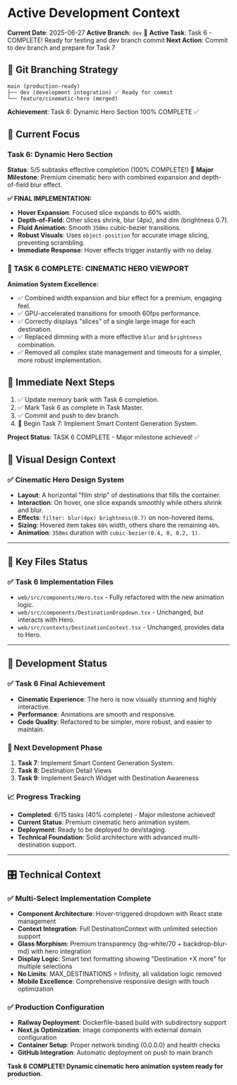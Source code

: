 # Active Development Context

**Current Date**: 2025-06-27
**Active Branch**: `dev` 🌿
**Active Task**: Task 6 - COMPLETE! Ready for testing and dev branch commit
**Next Action**: Commit to dev branch and prepare for Task 7

## 🌿 **Git Branching Strategy**

```
main (production-ready)
├── dev (development integration) ✅ Ready for commit
└── feature/cinematic-hero (merged)
```

**Achievement**: Task 6: Dynamic Hero Section 100% COMPLETE ✅

## 🎯 Current Focus

### **Task 6: Dynamic Hero Section**
**Status**: 5/5 subtasks effective completion (100% COMPLETE!) 🎉
**Major Milestone**: Premium cinematic hero with combined expansion and depth-of-field blur effect.

**✅ FINAL IMPLEMENTATION:**
- **Hover Expansion**: Focused slice expands to 60% width.
- **Depth-of-Field**: Other slices shrink, blur (4px), and dim (brightness 0.7).
- **Fluid Animation**: Smooth `350ms` cubic-bezier transitions.
- **Robust Visuals**: Uses `object-position` for accurate image slicing, preventing scrambling.
- **Immediate Response**: Hover effects trigger instantly with no delay.

### **🎉 TASK 6 COMPLETE: CINEMATIC HERO VIEWPORT**

**Animation System Excellence:**
- ✅ Combined width expansion and blur effect for a premium, engaging feel.
- ✅ GPU-accelerated transitions for smooth 60fps performance.
- ✅ Correctly displays "slices" of a single large image for each destination.
- ✅ Replaced dimming with a more effective `blur` and `brightness` combination.
- ✅ Removed all complex state management and timeouts for a simpler, more robust implementation.

## 🎯 **Immediate Next Steps**
1. ✅ Update memory bank with Task 6 completion.
2. ✅ Mark Task 6 as complete in Task Master.
3. ✅ Commit and push to dev branch.
4. 🎯 Begin Task 7: Implement Smart Content Generation System.

**Project Status**: TASK 6 COMPLETE - Major milestone achieved! ✅

## 🎨 **Visual Design Context**

### ✅ **Cinematic Hero Design System**
- **Layout**: A horizontal "film strip" of destinations that fills the container.
- **Interaction**: On hover, one slice expands smoothly while others shrink and blur.
- **Effects**: `filter: blur(4px) brightness(0.7)` on non-hovered items.
- **Sizing**: Hovered item takes `60%` width, others share the remaining `40%`.
- **Animation**: `350ms` duration with `cubic-bezier(0.4, 0, 0.2, 1)`.

---

## 📂 **Key Files Status**

### ✅ **Task 6 Implementation Files**
- `web/src/components/Hero.tsx` - Fully refactored with the new animation logic.
- `web/src/components/DestinationDropdown.tsx` - Unchanged, but interacts with Hero.
- `web/src/contexts/DestinationContext.tsx` - Unchanged, provides data to Hero.

---

## 🚀 **Development Status**

### ✅ **Task 6 Final Achievement**
- **Cinematic Experience**: The hero is now visually stunning and highly interactive.
- **Performance**: Animations are smooth and responsive.
- **Code Quality**: Refactored to be simpler, more robust, and easier to maintain.

### 🎯 **Next Development Phase**
1. **Task 7**: Implement Smart Content Generation System.
2. **Task 8**: Destination Detail Views
3. **Task 9**: Implement Search Widget with Destination Awareness

### 📈 **Progress Tracking**
- **Completed**: 6/15 tasks (40% complete) - Major milestone achieved!
- **Current Status**: Premium cinematic hero animation system.
- **Deployment**: Ready to be deployed to dev/staging.
- **Technical Foundation**: Solid architecture with advanced multi-destination support.

---

## 🎛️ **Technical Context**

### ✅ **Multi-Select Implementation Complete**
- **Component Architecture**: Hover-triggered dropdown with React state management
- **Context Integration**: Full DestinationContext with unlimited selection support
- **Glass Morphism**: Premium transparency (bg-white/70 + backdrop-blur-md) with hero integration
- **Display Logic**: Smart text formatting showing "Destination +X more" for multiple selections
- **No Limits**: MAX_DESTINATIONS = Infinity, all validation logic removed
- **Mobile Excellence**: Comprehensive responsive design with touch optimization

### ✅ **Production Configuration**
- **Railway Deployment**: Dockerfile-based build with subdirectory support
- **Next.js Optimization**: Image components with external domain configuration
- **Container Setup**: Proper network binding (0.0.0.0) and health checks
- **GitHub Integration**: Automatic deployment on push to main branch

**Task 6 COMPLETE! Dynamic cinematic hero animation system ready for production.** 
